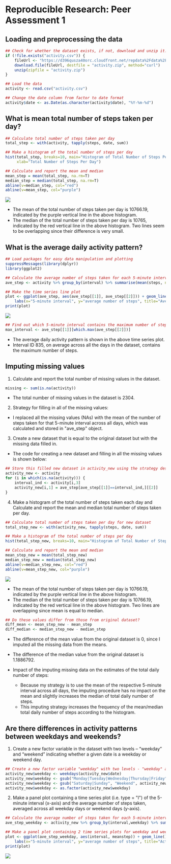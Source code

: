 # Reproducible Research: Peer Assessment 1


## Loading and preprocessing the data

```r
## Check for whether the dataset exists, if not, download and unzip it.
if (!file.exists("activity.csv")) {
    fileUrl <- "https://d396qusza40orc.cloudfront.net/repdata%2Fdata%2Factivity.zip"
    download.file(fileUrl, destfile = "activity.zip", method="curl")
    unzip(zipfile = "activity.zip")
}

## Load the data
activity <- read.csv("activity.csv")

## Change the date column from factor to date format
activity$date <- as.Date(as.character(activity$date), "%Y-%m-%d")
```


## What is mean total number of steps taken per day?

```r
## Calculate total number of steps taken per day
total_step <- with(activity, tapply(steps, date, sum))

## Make a histogram of the total number of steps per day
hist(total_step, breaks=10, main="Histogram of Total Number of Steps Per Day",
     xlab="Total Number of Steps Per Day")

## Calculate and report the mean and median 
mean_step = mean(total_step, na.rm=T)
median_step = median(total_step, na.rm=T)
abline(v=median_step, col="red")
abline(v=mean_step, col="purple")
```

![](PA1_template_files/figure-html/unnamed-chunk-2-1.png)<!-- -->

- The mean of the total number of steps taken per day is 10766.19, indicated by the purple vertical line in the above histogram.
- The median of the total number of steps taken per day is 10765, indicated by the red vertical line in the above histogram. Two lines seem to be overlapping since their difference is very small.


## What is the average daily activity pattern?

```r
## Load packages for easy data manipulation and plotting
suppressMessages(library(dplyr))
library(ggplot2)

## Calculate the average number of steps taken for each 5-minute interval across all days
ave_step <- activity %>% group_by(interval) %>% summarise(mean(steps, na.rm=T))

## Make the time series line plot 
plot <- ggplot(ave_step, aes(ave_step[[1]], ave_step[[2]])) + geom_line() + 
    labs(x="5-minute interval", y="average number of steps", title="Average Daily Activity Pattern")
print(plot)
```

![](PA1_template_files/figure-html/unnamed-chunk-3-1.png)<!-- -->

```r
## Find out which 5-minute interval contains the maximum number of steps
max_interval <- ave_step[[1]][which.max(ave_step[[2]])]
```

- The average daily activity pattern is shown in the above time series plot.
- Interval ID 835, on average across all the days in the dataset, contains the maximum number of steps.


## Imputing missing values
1. Calculate and report the total number of missing values in the dataset.

```r
missing <- sum(is.na(activity))
```
- The total number of missing values in the dataset is 2304.

2. Strategy for filling in all of the missing values: 
- I replaced all the missing values (NAs) with the mean of the number of steps taken for that 5-minute interval across all days, which was calculated and stored in "ave_step" object. 

3. Create a new dataset that is equal to the original dataset but with the missing data filled in.
- The code for creating a new dataset and filling in all the missing values is shown below:

```r
## Store this filled new dataset in activity_new using the strategy described above.
activity_new <- activity
for (i in which(is.na(activity))) {
    interval_ind <- activity[i,3]
    activity_new[i,1] = ave_step[ave_step[[1]]==interval_ind,][[2]]
}
```

4. Make a histogram of the total number of steps taken each day and Calculate and report the mean and median total number of steps taken per day.

```r
## Calculate total number of steps taken per day for new dataset
total_step_new <- with(activity_new, tapply(steps, date, sum))

## Make a histogram of the total number of steps per day
hist(total_step_new, breaks=10, main="Histogram of Total Number of Steps Per Day for New Dataset", xlab="Total Number of Steps Per Day")

## Calculate and report the mean and median 
mean_step_new = mean(total_step_new)
median_step_new = median(total_step_new)
abline(v=median_step_new, col="red")
abline(v=mean_step_new, col="purple")
```

![](PA1_template_files/figure-html/unnamed-chunk-6-1.png)<!-- -->

- The mean of the total number of steps taken per day is 10766.19, indicated by the purple vertical line in the above histogram.
- The median of the total number of steps taken per day is 10766.19, indicated by the red vertical line in the above histogram. Two lines are overlapping since mean is equal to median.


```r
## Do these values differ from those from original dataset?
diff_mean <- mean_step_new - mean_step        
diff_median <- median_step_new - median_step  
```
- The difference of the mean value from the original dataset is 0, since I imputed all the missing data from the means.
- The difference of the median value from the original dataset is 1.1886792.

- Impact of the imputing missing data on the estimates of the total daily number of steps:
    + Because my strategy is to use the mean of the respective 5-minute interval across all days, the imputing procedure has no impact on the mean and slightly increases the median of total daily number of steps.
    + This imputing strategy increases the frequency of the mean/median total daily number of steps according to the histogram.


## Are there differences in activity patterns between weekdays and weekends?
1. Create a new factor variable in the dataset with two levels – “weekday” and “weekend” indicating whether a given date is a weekday or weekend day.

```r
## Create a new factor variable "weekday" with two levels - "weekday" and "weekend" for the new dataset
activity_new$weekday <- weekdays(activity_new$date)
activity_new$weekday <- gsub("Monday|Tuesday|Wednesday|Thursday|Friday", "Weekday", activity_new$weekday)
activity_new$weekday <- gsub("Saturday|Sunday", "Weekend", activity_new$weekday)
activity_new$weekday <- as.factor(activity_new$weekday)
```

2. Make a panel plot containing a time series plot (i.e. type = "l") of the 5-minute interval (x-axis) and the average number of steps taken, averaged across all weekday days or weekend days (y-axis).

```r
## Calculate the average number of steps taken for each 5-minute interval across all weekdays and weekends
ave_step_weekday <- activity_new %>% group_by(interval,weekday) %>% summarise(meanstep=mean(steps))

## Make a panel plot containing 2 time series plots for weekday and weekend
plot <- ggplot(ave_step_weekday, aes(interval, meanstep)) + geom_line() + facet_grid(weekday~.) + 
    labs(x="5-minute interval", y="average number of steps", title="Activity Pattern for Weekdays and Weekends")
print(plot)
```

![](PA1_template_files/figure-html/unnamed-chunk-9-1.png)<!-- -->
